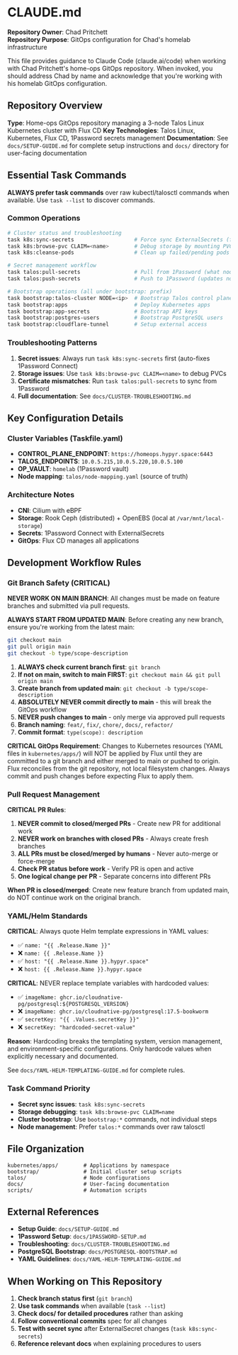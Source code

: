 # CLAUDE.md

**Repository Owner**: Chad Pritchett  
**Repository Purpose**: GitOps configuration for Chad's homelab infrastructure

This file provides guidance to Claude Code (claude.ai/code) when working with Chad Pritchett's home-ops GitOps repository. When invoked, you should address Chad by name and acknowledge that you're working with his homelab GitOps configuration.

## Repository Overview

**Type**: Home-ops GitOps repository managing a 3-node Talos Linux Kubernetes cluster with Flux CD
**Key Technologies**: Talos Linux, Kubernetes, Flux CD, 1Password secrets management
**Documentation**: See `docs/SETUP-GUIDE.md` for complete setup instructions and `docs/` directory for user-facing documentation

## Essential Task Commands

**ALWAYS prefer task commands** over raw kubectl/talosctl commands when available. Use `task --list` to discover commands.

### Common Operations

```bash
# Cluster status and troubleshooting
task k8s:sync-secrets                   # Force sync ExternalSecrets (fixes most issues)
task k8s:browse-pvc CLAIM=<name>        # Debug storage by mounting PVC
task k8s:cleanse-pods                   # Clean up failed/pending pods

# Secret management workflow
task talos:pull-secrets                 # Pull from 1Password (what nodes use)
task talos:push-secrets                 # Push to 1Password (updates nodes)

# Bootstrap operations (all under bootstrap: prefix)
task bootstrap:talos-cluster NODE=<ip>  # Bootstrap Talos control plane
task bootstrap:apps                     # Deploy Kubernetes apps
task bootstrap:app-secrets              # Bootstrap API keys
task bootstrap:postgres-users           # Bootstrap PostgreSQL users
task bootstrap:cloudflare-tunnel        # Setup external access
```

### Troubleshooting Patterns

1. **Secret issues**: Always run `task k8s:sync-secrets` first (auto-fixes 1Password Connect)
2. **Storage issues**: Use `task k8s:browse-pvc CLAIM=<name>` to debug PVCs
3. **Certificate mismatches**: Run `task talos:pull-secrets` to sync from 1Password
4. **Full documentation**: See `docs/CLUSTER-TROUBLESHOOTING.md`

## Key Configuration Details

### Cluster Variables (Taskfile.yaml)

- **CONTROL_PLANE_ENDPOINT**: `https://homeops.hypyr.space:6443`
- **TALOS_ENDPOINTS**: `10.0.5.215,10.0.5.220,10.0.5.100`
- **OP_VAULT**: `homelab` (1Password vault)
- **Node mapping**: `talos/node-mapping.yaml` (source of truth)

### Architecture Notes

- **CNI**: Cilium with eBPF
- **Storage**: Rook Ceph (distributed) + OpenEBS (local at `/var/mnt/local-storage`)
- **Secrets**: 1Password Connect with ExternalSecrets
- **GitOps**: Flux CD manages all applications

## Development Workflow Rules

### Git Branch Safety (CRITICAL)

**NEVER WORK ON MAIN BRANCH**: All changes must be made on feature branches and submitted via pull requests.

**ALWAYS START FROM UPDATED MAIN**: Before creating any new branch, ensure you're working from the latest main:

```bash
git checkout main
git pull origin main
git checkout -b type/scope-description
```

1. **ALWAYS check current branch first**: `git branch`
2. **If not on main, switch to main FIRST**: `git checkout main && git pull origin main`
3. **Create branch from updated main**: `git checkout -b type/scope-description`
4. **ABSOLUTELY NEVER commit directly to main** - this will break the GitOps workflow
5. **NEVER push changes to main** - only merge via approved pull requests
6. **Branch naming**: `feat/`, `fix/`, `chore/`, `docs/`, `refactor/`
7. **Commit format**: `type(scope): description`

**CRITICAL GitOps Requirement**: Changes to Kubernetes resources (YAML files in `kubernetes/apps/`) will NOT be applied by Flux until they are committed to a git branch and either merged to main or pushed to origin. Flux reconciles from the git repository, not local filesystem changes. Always commit and push changes before expecting Flux to apply them.

### Pull Request Management

**CRITICAL PR Rules**:

1. **NEVER commit to closed/merged PRs** - Create new PR for additional work
2. **NEVER work on branches with closed PRs** - Always create fresh branches
3. **ALL PRs must be closed/merged by humans** - Never auto-merge or force-merge
4. **Check PR status before work** - Verify PR is open and active
5. **One logical change per PR** - Separate concerns into different PRs

**When PR is closed/merged**: Create new feature branch from updated main, do NOT continue work on the original branch.

### YAML/Helm Standards

**CRITICAL**: Always quote Helm template expressions in YAML values:

- ✅ `name: "{{ .Release.Name }}"`
- ❌ `name: {{ .Release.Name }}`
- ✅ `host: "{{ .Release.Name }}.hypyr.space"`
- ❌ `host: {{ .Release.Name }}.hypyr.space`

**CRITICAL**: NEVER replace template variables with hardcoded values:

- ✅ `imageName: ghcr.io/cloudnative-pg/postgresql:${POSTGRESQL_VERSION}`
- ❌ `imageName: ghcr.io/cloudnative-pg/postgresql:17.5-bookworm`
- ✅ `secretKey: "{{ .Values.secretKey }}"`
- ❌ `secretKey: "hardcoded-secret-value"`

**Reason**: Hardcoding breaks the templating system, version management, and environment-specific configurations. Only hardcode values when explicitly necessary and documented.

See `docs/YAML-HELM-TEMPLATING-GUIDE.md` for complete rules.

### Task Command Priority

- **Secret sync issues**: `task k8s:sync-secrets`
- **Storage debugging**: `task k8s:browse-pvc CLAIM=name`
- **Cluster bootstrap**: Use `bootstrap:*` commands, not individual steps
- **Node management**: Prefer `talos:*` commands over raw talosctl

## File Organization

```
kubernetes/apps/        # Applications by namespace
bootstrap/              # Initial cluster setup scripts
talos/                  # Node configurations
docs/                   # User-facing documentation
scripts/                # Automation scripts
```

## External References

- **Setup Guide**: `docs/SETUP-GUIDE.md`
- **1Password Setup**: `docs/1PASSWORD-SETUP.md`
- **Troubleshooting**: `docs/CLUSTER-TROUBLESHOOTING.md`
- **PostgreSQL Bootstrap**: `docs/POSTGRESQL-BOOTSTRAP.md`
- **YAML Guidelines**: `docs/YAML-HELM-TEMPLATING-GUIDE.md`

## When Working on This Repository

1. **Check branch status first** (`git branch`)
2. **Use task commands** when available (`task --list`)
3. **Check docs/ for detailed procedures** rather than asking
4. **Follow conventional commits** spec for all changes
5. **Test with secret sync** after ExternalSecret changes (`task k8s:sync-secrets`)
6. **Reference relevant docs** when explaining procedures to users
